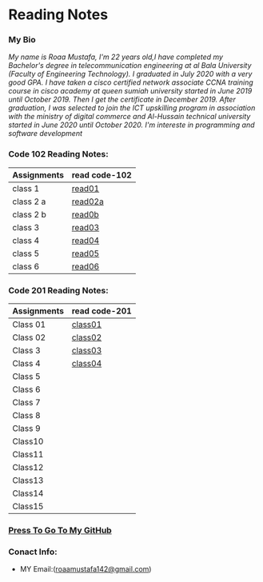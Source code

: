 
# Reading Notes
###  My Bio
*My name is Roaa Mustafa, I'm 22 years old,I have completed my Bachelor's degree in telecommunication engineering at al Bala University (Faculty of Engineering Technology).
I graduated in July 2020 with a very good GPA.
I have taken a cisco certified network associate CCNA training course in cisco academy at queen sumiah university started in June 2019 until October 2019. Then I get the certificate in December 2019.
After graduation, I was selected to join the ICT upskilling program in association with the ministry of digital commerce and Al-Hussain technical university started in June 2020 until October 2020.
I'm intereste in programming and software development*
### Code 102 Reading Notes:
|Assignments |     read code-102    |  
|----------- | ---------------------|     
|class 1     | [read01](read01.md)  |   
|class 2 a   | [read02a](read02a.md)|   
|class 2 b   | [read0b](read02b.md) |   
|class 3     | [read03](read03.md)  |   
|class 4     | [read04](read04.md)  |    
|class 5     | [read05](read05.md)  |   
|class 6     | [read06](read06.md)  |

### Code 201 Reading Notes:
|Assignments |     read code-201    |                                                  
|----------- | ---------------------|   
|  Class 01  |[class01](class-01.md)|                                             
|  Class 02  |[class02](class02.md) |                                           
|  Class 3   |[class03](class-03.md)|                                          
|  Class 4   |[class04](class-04.md)|      
|  Class 5   |                      |
|  Class 6   |                      |           
|  Class 7   |                      |   
|  Class 8   |                      |       
|  Class 9   |                      | 
|  Class10   |                      |  
|  Class11   |                      |             
|  Class12   |                      |                               
|  Class13   |                      |
|  Class14   |                      |        
|  Class15   |                      |   

### [Press To Go To My GitHub](https://github.com/RoaaMustafa)

### Conact Info:
* MY Email:(roaamustafa142@gmail.com)


